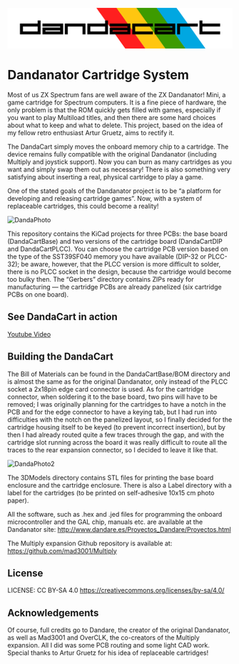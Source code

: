 ![DandaCart](Images/dandacart_logo.png)
# Dandanator Cartridge System
Most of us ZX Spectrum fans are well aware of the ZX Dandanator! Mini, a game cartridge for Spectrum computers. It is a fine piece of hardware, the only problem is that the ROM quickly gets filled with games, especially if you want to play Multiload titles, and then there are some hard choices about what to keep and what to delete. This project, based on the idea of my fellow retro enthusiast Artur Gruetz, aims to rectify it.

The DandaCart simply moves the onboard memory chip to a cartridge. The device remains fully compatible with the original Dandanator (including Multiply and joystick support). Now you can burn as many cartridges as you want and simply swap them out as necessary! There is also something very satisfying about inserting a real, physical cartridge to play a game.

One of the stated goals of the Dandanator project is to be “a platform for developing and releasing cartridge games”. Now, with a system of replaceable cartridges, this could become a reality!

![DandaPhoto](Images/20230505_165824.jpg)

This repository contains the KiCad projects for three PCBs: the base board (DandaCartBase) and two versions of the cartridge board (DandaCartDIP and DandaCartPLCC). You can choose the cartridge PCB version based on the type of the SST39SF040 memory you have available (DIP-32 or PLCC-32); be aware, however, that the PLCC version is more difficult to solder, there is no PLCC socket in the design, because the cartridge would become too bulky then. The “Gerbers” directory contains ZIPs ready for manufacturing — the cartridge PCBs are already panelized (six cartridge PCBs on one board).

## See DandaCart in action
[Youtube Video](https://youtu.be/q8KvgayKHwo)

## Building the DandaCart
The Bill of Materials can be found in the DandaCartBase/BOM directory and is almost the same as for the original Dandanator, only instead of the PLCC socket a 2x18pin edge card connector is used. As for the cartridge connector, when soldering it to the base board, two pins will have to be removed; I was originally planning for the cartridges to have a notch in the PCB and for the edge connector to have a keying tab, but I had run into difficulties with the notch on the panelized layout, so I finally decided for the cartridge housing itself to be keyed (to prevent incorrect insertion), but by then I had already routed quite a few traces through the gap, and with the cartridge slot running across the board it was really difficult to route all the traces to the rear expansion connector, so I decided to leave it like that.

![DandaPhoto2](Images/20230505_233213.jpg)

The 3DModels directory contains STL files for printing the base board enclosure and the cartridge enclosure. There is also a Label directory with a label for the cartridges (to be printed on self-adhesive 10x15 cm photo paper).

All the software, such as .hex and .jed files for programming the onboard microcontroller and the GAL chip, manuals etc. are available at the Dandanator site:
http://www.dandare.es/Proyectos_Dandare/Proyectos.html

The Multiply expansion Github repository is available at:
https://github.com/mad3001/Multiply

## License
LICENSE: CC BY-SA 4.0
https://creativecommons.org/licenses/by-sa/4.0/

## Acknowledgements
Of course, full credits go to Dandare, the creator of the original Dandanator, as well as Mad3001 and OverCLK, the co-creators of the Multiply expansion. All I did was some PCB routing and some light CAD work. Special thanks to Artur Gruetz for his idea of replaceable cartridges!
